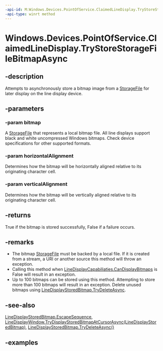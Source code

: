 ```yaml
---
-api-id: M:Windows.Devices.PointOfService.ClaimedLineDisplay.TryStoreStorageFileBitmapAsync(Windows.Storage.StorageFile,Windows.Devices.PointOfService.LineDisplayHorizontalAlignment,Windows.Devices.PointOfService.LineDisplayVerticalAlignment)
-api-type: winrt method
---
```


<!-- Method syntax.
public IAsyncOperation<LineDisplayStoredBitmap> ClaimedLineDisplay.TryStoreStorageFileBitmapAsync(StorageFile bitmap, LineDisplayHorizontalAlignment horizontalAlignment, LineDisplayVerticalAlignment verticalAlignment)
-->

# Windows.Devices.PointOfService.ClaimedLineDisplay.TryStoreStorageFileBitmapAsync

## -description
Attempts to asynchronously store a bitmap image from a [StorageFile](../windows.storage/storagefile.md) for later display on the line display device.

## -parameters
### -param bitmap
A [StorageFile](../windows.storage/storagefile.md) that represents a local bitmap file. All line displays support black and white uncompressed Windows bitmaps. Check device specifications for other supported formats. 

### -param horizontalAlignment
Determines how the bitmap will be horizontally aligned relative to its originating character cell.

### -param verticalAlignment
Determines how the bitmap will be vertically aligned relative to its originating character cell.

## -returns
True if the bitmap is stored successfully, False if a failure occurs.

## -remarks
- The bitmap [StorageFile](../windows.storage/storagefile.md) must be backed by a local file. If it is created from a stream, a URI or another source this method will throw an exception.
- Calling this method when [LineDisplayCapabiliaties.CanDisplayBitmaps](LineDisplayCapabilities_CanDisplayBitmaps.md) is False will result in an exception.
- Up to 100 bitmaps can be stored using this method. Attempting to store more than 100 bitmaps will result in an exception. Delete unused bitmaps using [LineDisplayStoredBitmap.TryDeleteAsync](linedisplaystoredbitmap_trydeleteasync_41251962.md).

## -see-also
[LineDisplayStoredBitmap.EscapeSequence](LineDisplayStoredBitmap_EscapeSequence.md),
[LineDisplayWindow.TryDisplayStoredBitmapAtCursorAsync(LineDisplayStoredBitmap)](linedisplaywindow_trydisplaystoredbitmapatcursorasync_100389007.md),
[LineDisplayStoredBitmap.TryDeleteAsync()](linedisplaystoredbitmap_trydeleteasync_41251962.md)

## -examples

